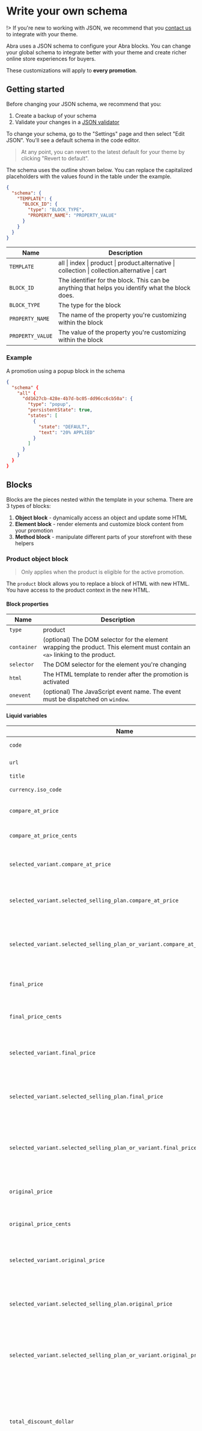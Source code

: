 # Write your own schema

!> If you're new to working with JSON, we recommend that you [contact us](mailto:help@abrapromotions.com?subject=Abra%20integration%20help) to integrate with your theme.

Abra uses a JSON schema to configure your Abra blocks. You can change your global schema to integrate better with your theme and create richer online store experiences for buyers.

These customizations will apply to **every promotion**.

## Getting started

Before changing your JSON schema, we recommend that you:

1. Create a backup of your schema
2. Validate your changes in a [JSON validator](https://jsonformatter.curiousconcept.com/)

To change your schema, go to the "Settings" page and then select "Edit JSON". You'll see a default schema in the code editor.

> At any point, you can revert to the latest default for your theme by clicking "Revert to default".

The schema uses the outline shown below. You can replace the capitalized placeholders with the values found in the table under the example.

```json
{
  "schema": {
    "TEMPLATE": {
      "BLOCK_ID": {
        "type": "BLOCK_TYPE",
        "PROPERTY_NAME": "PROPERTY_VALUE"
      }
    }
  }
}
```

| Name             | Description                                                                                     |
| ---------------- | ----------------------------------------------------------------------------------------------- |
| `TEMPLATE`       | all \| index \| product \| product.alternative \| collection \| collection.alternative \| cart  |
| `BLOCK_ID`       | The identifier for the block. This can be anything that helps you identify what the block does. |
| `BLOCK_TYPE`     | The type for the block                                                                          |
| `PROPERTY_NAME`  | The name of the property you're customizing within the block                                    |
| `PROPERTY_VALUE` | The value of the property you're customizing within the block                                   |

### Example <!-- {docsify-ignore} -->

A promotion using a popup block in the schema

```json
{
  "schema" {
    "all" {
      "dd1627cb-428e-4b7d-bc05-dd96cc6cb50a": {
        "type": "popup",
        "persistentState": true,
        "states": [
          {
            "state": "DEFAULT",
            "text": "20% APPLIED"
          }
        ]
      }
    }
  }
}
```

## Blocks

Blocks are the pieces nested within the template in your schema. There are 3 types of blocks:

1. **Object block** - dynamically access an object and update some HTML
2. **Element block** - render elements and customize block content from your promotion
3. **Method block** - manipulate different parts of your storefront with these helpers

### Product object block

> Only applies when the product is eligible for the active promotion.

The `product` block allows you to replace a block of HTML with new HTML. You have access to the product context in the new HTML.

#### Block properties

| Name        | Description                                                                                                                  |
| ----------- | ---------------------------------------------------------------------------------------------------------------------------- |
| `type`      | product                                                                                                                      |
| `container` | (optional) The DOM selector for the element wrapping the product. This element must contain an `<a>` linking to the product. |
| `selector`  | The DOM selector for the element you're changing                                                                             |
| `html`      | The HTML template to render after the promotion is activated                                                                 |
| `onevent`   | (optional) The JavaScript event name. The event must be dispatched on `window`.                                              |

#### Liquid variables

| Name                                | Description                                                                                                                                             | Example                  |
| ----------------------------------- | ------------------------------------------------------------------------------------------------------------------------------------------------------- | ------------------------ |
| `code`                              | The active promotion code                                                                                                                               | WELCOME10                |
| `url`                               | The product url                                                                                                                                         | /products/bicycle-helmet |
| `title`                             | The product title                                                                                                                                       | Bicycle helmet           |
| `currency.iso_code`                 | The ISO code of the active currency                                                                                                                     | CAD                      |
| `compare_at_price`                  | The formatted compare at price of the product                                                                                                           | $30.00                   |
| `compare_at_price_cents`            | The compare at price of the product in cents                                                                                                            | 3000                   |
| `selected_variant.compare_at_price` | The formatted compare at price of the selected variant                                                                                                  | $18.00                   |
| `selected_variant.selected_selling_plan.compare_at_price` | The formatted selling/subscription plan compare at price of the selected variant                                                                                                  | $18.00                   |
| `selected_variant.selected_selling_plan_or_variant.compare_at_price` | The formatted selling/subscription plan or variant compare at price of the selected variant                                                                                                  | $18.00                   |
| `final_price`                       | The formatted price of the product after the discount is applied                                                                                     | $18.00                   |
| `final_price_cents`                       | The price of the product after the discount is applied in cents                                                                                     | 1800                   |
| `selected_variant.final_price`      | The formatted price of the selected variant after the discount is applied                                                                            | $18.00                   |
| `selected_variant.selected_selling_plan.final_price`      | The formatted selling/subscription plan price of the selected variant after the discount is applied                                                                            | $18.00                   |
| `selected_variant.selected_selling_plan_or_variant.final_price`      | The formatted selling/subscription plan or variant price of the selected variant after the discount is applied                                                                            | $18.00                   |
| `original_price`                    | The formatted price of the product before the discount is applied                                                                                    | $20.00                   |
| `original_price_cents`                    | The price of the product before the discount is applied in cents                                                                                    | 2000                   |
| `selected_variant.original_price`   | The formatted price of the selected variant before the discount is applied                                                                           | $20.00                   |
| `selected_variant.selected_selling_plan.original_price`                    | The formatted selling/subscription plan price of the selected variant before the discount is applied                                                                                    | $20.00                   |
| `selected_variant.selected_selling_plan_or_variant.original_price`                    | The formatted selling/subscription plan or variant price of the selected variant before the discount is applied                                                                                    | $20.00                   |
| `total_discount_dollar`                    | The formatted dollar amount discounted from the product after the discount is applied. It'll use the "compare at" pricing if there's a "compare at" variable | $2.00                    |
| `selected_variant.total_discount_dollar`   | The formatted dollar amount discounted from the selected variant after the discount is applied                                                               | $20.00                   |
| `selected_variant.selected_selling_plan.total_discount_dollar`   | The formatted dollar amount discounted from the selected selling/subscription plan option after the discount is applied                                                               | $20.00                   |
| `selected_variant.selected_selling_plan_or_variant.total_discount_dollar`   | The formatted dollar amount discounted from the selected selling/subscription plan option or variant after the discount is applied                                                               | $20.00                   |
| `total_discount_percentage`                    | The formatted percentage discounted from the product after the discount is applied. It'll use the "compare at" pricing if there's a "compare at" variable | 10%                    |
| `selected_variant.total_discount_percentage`   | The formatted percentage discounted from the selected variant after the discount is applied                                                               | 10%                   |
| `selected_variant.selected_selling_plan.total_discount_percentage`   | The formatted percentage amount discounted from the selected selling/subscription plan option after the discount is applied                                                               | 10%                   |
| `selected_variant.selected_selling_plan_or_variant.total_discount_percentage`   | The formatted percentage amount discounted from the selected selling/subscription plan option or variant after the discount is applied                                                               | 10%                   |

#### Example

Change your `.price` element to include a slashed original price and the final price

```json
{
  "schema": {
    "all": {
      "slashed-product-price": {
        "type": "product",
        "selector": ".price",
        "html": "<div class=\"price\"><div class=\"price--sale\">{{ final_price }}</div><div class=\"price--regular\">{{ original_price }}</div></div>"
      }
    }
  }
}
```

### Cart object block

> Only apply when an item within the cart is eligible for the active promotion.

The `cart` block allows you to replace a block of HTML with new HTML. You have access to the cart context in the new HTML.

#### Block properties

| Name       | Description                                                                     |
| ---------- | ------------------------------------------------------------------------------- |
| `type`     | cart                                                                            |
| `selector` | The DOM selector for the element you're changing                                |
| `html`     | The HTML template to render after the promotion is activated                    |
| `onevent`  | (optional) The JavaScript event name. The event must be dispatched on `window`. |

#### Liquid variables

| Name                        | Description                                                                                                                                             | Example   |
| --------------------------- | ------------------------------------------------------------------------------------------------------------------------------------------------------- | --------- |
| `code`                      | The promotion code                                                                                                                                      | WELCOME10 |
| `compare_at_subtotal_price` | The formatted compare at subtotal price of the cart                                                                                                     | $30.00    |
| `currency.iso_code`         | The ISO code of the active currency                                                                                                                     | CAD       |
| `final_subtotal_price`      | The formatted subtotal price of the cart after the promotion is activated                                                                               | $18.00    |
| `original_subtotal_price`   | The formatted subtotal price of the cart before the promotion is activated                                                                              | $20.00    |
| `subtotal_price`            | Alias for `final_subtotal_price`                                                                                                                        | $18.00    |
| `total_discount_dollar`            | The formatted dollar amount of all discounts for the promotion. It'll use the "compare at" pricing if the cart block has a `compare_at_subtotal_price` variable | $2.00     |
| `total_discount_percentage`            | The formatted percentage of all discounts for the promotion. It'll use the "compare at" pricing if the cart block has a `compare_at_subtotal_price` variable | 10%     |

#### Example

Update the subtotal of your cart drawer and add the total discount

```json
{
  "schema": {
    "all": {
      "cart-drawer-subtotal": {
        "type": "cart",
        "selector": "#CartDrawer .cart-drawer__footer .totals__subtotal-value",
        "html": "<p class=\"totals__subtotal-value\">{{ final_subtotal_price }} (-{{ total_discount }})</p>"
      }
    }
  }
}
```

### Cart item object block

> Only apply when the item is eligible for the active promotion.

The `cart-item` block allows you to replace a block of HTML with new HTML. You have access to the cart item context in the new HTML.

#### Block properties

| Name       | Description                                                                                                  |
| ---------- | ------------------------------------------------------------------------------------------------------------ |
| `type`     | cart-item                                                                                                    |
| `item`     | The DOM selector for the cart items. This selector must select **exactly** the same number of items in cart. |
| `selector` | The DOM selector for the element you're changing                                                             |
| `html`     | The HTML template to render after the promotion is activated                                                 |
| `onevent`  | (optional) The JavaScript event name. The event must be dispatched on `window`.                              |

#### Liquid variables

| Name                    | Description                                                                                                                                                    | Example                  |
| ----------------------- | -------------------------------------------------------------------------------------------------------------------------------------------------------------- | ------------------------ |
| `code`                  | The promotion code                                                                                                                                             | WELCOME10                |
| `compare_at_line_price` | The formatted compare at line price before the promotion is applied                                                                                            | $40.00                   |
| `compare_at_price`      | The formatted compare at price before the promotion is applied                                                                                                 | $20.00                   |
| `currency.iso_code`     | The ISO code of the active currency                                                                                                                            | CAD                      |
| `final_line_price`      | The formatted line price after the promotion is applied                                                                                                        | $36.00                   |
| `final_price`           | The formatted price after the promotion is applied                                                                                                             | $18.00                   |
| `original_line_price`   | The formatted line price before the promotion is applied                                                                                                       | $40.00                   |
| `original_price`        | The formatted price before the promotion is applied                                                                                                            | $20.00                   |
| `quantity`              | The cart item quantity                                                                                                                                         | 2                        |
| `total_discount`        | The formatted price discounted from the cart item with the promotion. It'll use the "compare at" pricing if there's a "compare at" variable                    | $4.00                    |
| `total_line_discount`   | The formatted price discounted from the cart item including quantity with the promotion. It'll use the "compare at" pricing if there's a "compare at" variable | $8.00                    |
| `url`                   | The product url                                                                                                                                                | /products/bicycle-helmet |

#### Example

Change your cart item to show the final price and slash the original price

```json
{
  "schema": {
    "cart": {
      "cart-item-pricing": {
        "type": "cart-item",
        "item": "#cart .cart-item",
        "selector": "div.product-option",
        "html": "<div class=\"product-option\">{{ final_price }} <div class=\"cart-item--regular-price\">{{ original_price }}</div></div>"
      }
    }
  }
}
```

### Announcement bar element block

The `announcement-bar` block allows you to show and update the content of your announcement bar.

#### Block properties

| Name              | Description                                                                     |
| ----------------- | ------------------------------------------------------------------------------- |
| `type`            | announcement-bar                                                                |
| `persistentState` | Whether the default state is persistent or not.                                 |
| `states`          | The announcement bar's content by state.                                        |
| `onevent`         | (optional) The JavaScript event name. The event must be dispatched on `window`. |

#### Block state properties

A block state allows you to show different content based on the state of the promotion and discount.

| Name    | Description                                                                                 |
| ------- | ------------------------------------------------------------------------------------------- |
| `icon`  | (optional) discount \| gift \| percentage                                                   |
| `state` | The name of the state: DEFAULT\| PROGRESS_ZERO \| PROGRESS_ONE \| PROGRESS_OTHER \| SUCCESS |
| `text`  | The announcement bar's text content.                                                        |

#### Liquid variables

| Name                | Description                         | Example   |
| ------------------- | ----------------------------------- | --------- |
| `code`              | The promotion code                  | WELCOME10 |
| `currency.iso_code` | The ISO code of the active currency | CAD       |
| `discount_value`    | The value of a discount used in the promotion | 10%       |

#### Example

Showing an announcement bar with a gift icon and some text

```json
{
  "schema": {
    "all": {
      "gift-announcement-bar": {
        "type": "announcement-bar",
        "persistentState": true,
        "states": [
          {
            "icon": "gift",
            "state": "DEFAULT",
            "text": "FREE GIFT ON ORDERS OVER $50"
          }
        ]
      }
    }
  }
}
```

### Banner element block

The `banner` block allows you to show and update the content of your banner.

#### Block properties

| Name              | Description                                                                              |
| ----------------- | ---------------------------------------------------------------------------------------- |
| `type`            | banner                                                                                   |
| `name`            | The identifier for the banner. This must match the identifier in Shopify's Theme Editor. |
| `persistentState` | Whether the default state is persistent or not.                                          |
| `states`          | The banner's content by state.                                                           |
| `onevent`         | (optional) The JavaScript event name. The event must be dispatched on `window`.          |

#### Block state properties

A block state allows you to show different content based on the state of the promotion and discount.

| Name    | Description                                                                                 |
| ------- | ------------------------------------------------------------------------------------------- |
| `icon`  | (optional) discount \| gift \| percentage                                                   |
| `state` | The name of the state: DEFAULT\| PROGRESS_ZERO \| PROGRESS_ONE \| PROGRESS_OTHER \| SUCCESS |
| `text`  | The banner's text content.                                                                  |

#### Liquid variables

| Name                | Description                         | Example   |
| ------------------- | ----------------------------------- | --------- |
| `code`              | The promotion code                  | WELCOME10 |
| `currency.iso_code` | The ISO code of the active currency | CAD       |
| `discount_value`    | The value of a discount used in the promotion | 10%       |
| `discount.progress_total`    | (Gift with purchase banner) Minimum spend amount or quantity of items that need to be added to cart to get the free gift | $20.00       |
| `discount.progress_remaining`    | (Gift with purchase banner) Amount or quantity remaining to be added to cart to get the free gift | $15.00       |

#### Example

Showing a banner with a discount icon and some text

```json
{
  "schema": {
    "all": {
      "gift-banner": {
        "type": "banner",
        "name": "default",
        "persistentState": true,
        "states": [
          {
            "icon": "discount",
            "state": "DEFAULT",
            "text": "FREE GIFT ON ORDERS OVER $50"
          }
        ]
      }
    }
  }
}
```

### Popup element block

The `popup` block allows you to show and update the content of your popup.

#### Block properties

| Name              | Description                                                                     |
| ----------------- | ------------------------------------------------------------------------------- |
| `type`            | popup                                                                           |
| `persistentState` | Whether the default state is persistent or not.                                 |
| `states`          | The popup's content by state.                                                   |
| `onevent`         | (optional) The JavaScript event name. The event must be dispatched on `window`. |

#### Block state properties

A block state allows you to show different content based on the state of the promotion and discount.

| Name    | Description                                                                                 |
| ------- | ------------------------------------------------------------------------------------------- |
| `icon`  | (optional) discount \| gift \| percentage                                                   |
| `state` | The name of the state: DEFAULT\| PROGRESS_ZERO \| PROGRESS_ONE \| PROGRESS_OTHER \| SUCCESS |
| `text`  | The popup's text content                                                                    |

#### Liquid variables

| Name                | Description                         | Example   |
| ------------------- | ----------------------------------- | --------- |
| `code`              | The promotion code                  | WELCOME10 |
| `currency.iso_code` | The ISO code of the active currency | CAD       |
| `discount_value`    | The value of a discount used in the promotion | 10%       |

#### Example

Showing a popup with some text

```json
{
  "schema": {
    "all": {
      "custom-popup": {
        "type": "popup",
        "persistentState": true,
        "states": [
          {
            "state": "DEFAULT",
            "text": "{{ code }} APPLIED"
          }
        ]
      }
    }
  }
}
```

### Hide method block

The `hide` block allows you to hide an element when the promotion is active.

#### Block properties

| Name       | Description                             |
| ---------- | --------------------------------------- |
| `type`     | hide                                    |
| `selector` | The DOM selector for the target element |

#### Example

Hiding your footer

```json
{
  "schema": {
    "all": {
      "hide-footer": {
        "type": "hide",
        "selector": ".footer"
      }
    }
  }
}
```

### Add class method block

The `add-class` block allows you to add a class to an element when the promotion is active.

#### Block properties

| Name       | Description                             |
| ---------- | --------------------------------------- |
| `type`     | add-class                               |
| `selector` | The DOM selector for the target element |
| `value`    | The CSS class - do not include a `.`    |

#### Example

Adding a `vip-customer` class to the body element

```json
{
  "schema": {
    "all": {
      "vip-customer-style": {
        "type": "add-class",
        "selector": "body",
        "value": "vip-customer"
      }
    }
  }
}
```

### Remove class method block

The `remove-class` block allows you to remove a class to an element when the promotion is active.

#### Block properties

| Name       | Description                             |
| ---------- | --------------------------------------- |
| `type`     | remove-class                            |
| `selector` | The DOM selector for the target element |
| `value`    | The CSS class - do not include a `.`    |

#### Example

Removing a `hidden` class from a navigation item

```json
{
  "schema": {
    "all": {
      "show-special-nav-item": {
        "type": "remove-class",
        "selector": ".nav .nav-item--vip",
        "value": "hidden"
      }
    }
  }
}
```

## Theme examples

See our [GitHub repository](https://github.com/merchantinresidence/abra-schemas/tree/main/src/themes) for more examples.
